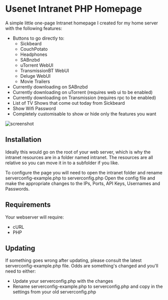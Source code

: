 Usenet Intranet PHP Homepage
====

A simple little one-page Intranet homepage I created for my home server with the following features:

* Buttons to go directly to:
	* Sickbeard
	* CouchPotato
	* Headphones
	* SABnzbd
	* uTorrent WebUI
	* TransmissionBT WebUI
	* Deluge WebUI
	* Movie Trailers
* Currently downloading on SABnzbd
* Currently downloading on uTorrent (requires web ui to be enabled)
* Currently downloading on Transmission (requires rpc to be enabled)
* List of TV Shows that come out today from Sickbeard
* Show Wifi Password
* Completely customisable to show or hide only the features you want

![screenshot](https://github.com/dbaines/Usenet-Intranet-PHP-Homepage/raw/master/intranet/screenshots/screen1.png)

## Installation

Ideally this would go on the root of your web server, which is why the intranet resources are in a folder named intranet. The resources are all relative so you can move it in to a subfolder if you like.

To configure the page you will need to open the intranet folder and rename serverconfig-example.php to serverconfig.php
Open the config file and make the appropriate changes to the IPs, Ports, API Keys, Usernames and Passwords.

## Requirements

Your webserver will require:

* cURL 
* PHP 

## Updating

If something goes wrong after updating, please consult the latest serverconfig-example.php file. Odds are something's changed and you'll need to either:

* Update your serverconfig.php with the changes  
* Rename serverconfig-example.php to serverconfig.php and copy in the settings from your old serverconfig.php  
